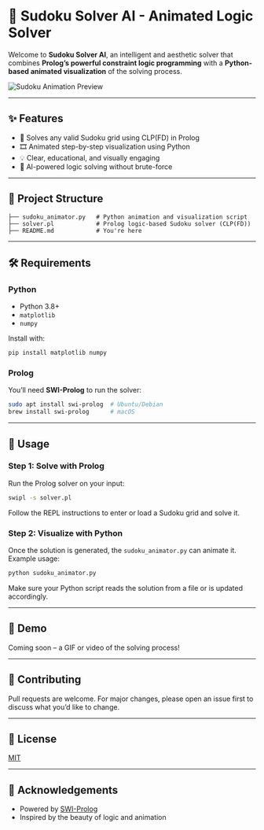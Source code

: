 # 🧠 Sudoku Solver AI - Animated Logic Solver

Welcome to **Sudoku Solver AI**, an intelligent and aesthetic solver that combines **Prolog’s powerful constraint logic programming** with a **Python-based animated visualization** of the solving process.

![Sudoku Animation Preview](preview.gif)

---

## ✨ Features

- 🔢 Solves any valid Sudoku grid using CLP(FD) in Prolog
- 🎞️ Animated step-by-step visualization using Python
- 💡 Clear, educational, and visually engaging
- 🧠 AI-powered logic solving without brute-force

---

## 🧩 Project Structure

```
├── sudoku_animator.py   # Python animation and visualization script
├── solver.pl            # Prolog logic-based Sudoku solver (CLP(FD))
├── README.md            # You're here
```

---

## 🛠 Requirements

### Python

- Python 3.8+
- `matplotlib`
- `numpy`

Install with:

```bash
pip install matplotlib numpy
```

### Prolog

You’ll need **SWI-Prolog** to run the solver:

```bash
sudo apt install swi-prolog  # Ubuntu/Debian
brew install swi-prolog      # macOS
```

---

## 🚀 Usage

### Step 1: Solve with Prolog

Run the Prolog solver on your input:

```bash
swipl -s solver.pl
```

Follow the REPL instructions to enter or load a Sudoku grid and solve it.

### Step 2: Visualize with Python

Once the solution is generated, the `sudoku_animator.py` can animate it. Example usage:

```bash
python sudoku_animator.py
```

Make sure your Python script reads the solution from a file or is updated accordingly.

---

## 📸 Demo

Coming soon – a GIF or video of the solving process!

---

## 🤝 Contributing

Pull requests are welcome. For major changes, please open an issue first to discuss what you’d like to change.

---

## 📄 License

[MIT](LICENSE)

---

## 🙏 Acknowledgements

- Powered by [SWI-Prolog](https://www.swi-prolog.org/)
- Inspired by the beauty of logic and animation
